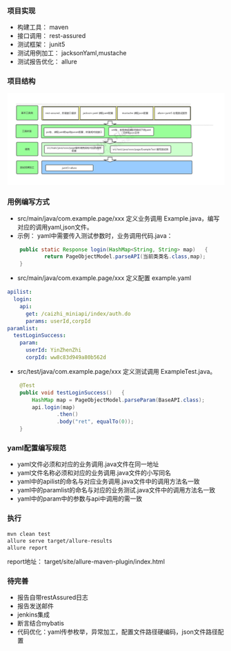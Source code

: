 ### 项目实现
- 构建工具： maven
- 接口调用： rest-assured
- 测试框架： junit5
- 测试用例加工： jacksonYaml,mustache
- 测试报告优化： allure
### 项目结构 

![binaryTree](系统结构图.png "binaryTree")

### 用例编写方式
- src/main/java/com.example.page/xxx 定义业务调用 Example.java，编写对应的调用yaml,json文件。
- 示例：
   yaml中需要传入测试参数时，业务调用代码.java：
``` java 
    public static Response login(HashMap<String, String> map)   {
            return PageObjectModel.parseAPI(当前类类名.class,map);
    }
```
- src/main/java/com.example.page/xxx 定义配置 example.yaml
``` yaml
apilist:
  login:
    api:
      get: /caizhi_miniapi/index/auth.do
      params: userId,corpId
paramlist:
  testLoginSuccess:
    param:
      userId: YinZhenZhi
      corpId: ww8c83d949a80b562d
```
- src/test/java/com.example.page/xxx 定义测试调用 ExampleTest.java。
``` java
    @Test
    public void testLoginSuccess()   {
        HashMap map = PageObjectModel.parseParam(BaseAPI.class);
        api.login(map)
                .then()
                .body("ret", equalTo(0));
    }
```
### yaml配置编写规范
- yaml文件必须和对应的业务调用.java文件在同一地址
- yaml文件名称必须和对应的业务调用.java文件的小写同名
- yaml中的apilist的命名与对应业务调用.java文件中的调用方法名一致
- yaml中的paramlist的命名与对应的业务测试.java文件中的调用方法名一致
- yaml中的param中的参数与api中调用的需一致
### 执行
``` shell
mvn clean test
allure serve target/allure-results
allure report
```
report地址： target/site/allure-maven-plugin/index.html
### 待完善
- 报告自带restAssured日志
- 报告发送邮件
- jenkins集成
- 断言结合mybatis
- 代码优化：yaml传参枚举，异常加工，配置文件路径硬编码，json文件路径配置
